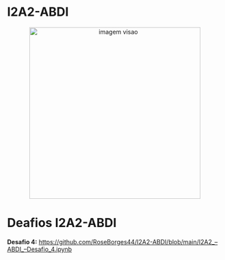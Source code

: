 # I2A2-ABDI

<p align="center">
  <img src="https://www.pqn.com.br/portal/wp-content/uploads/2022/02/I2A2.gif" alt="imagem visao"height=400px >
</p>


# Deafios I2A2-ABDI
**Desafio 4:** https://github.com/RoseBorges44/I2A2-ABDI/blob/main/I2A2_–ABDI_–Desafio_4.ipynb </p>
